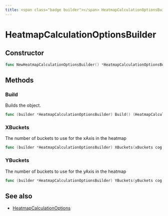 ```yaml
---
title: <span class="badge builder"></span> HeatmapCalculationOptionsBuilder
---
```

# <span class="badge builder"></span> HeatmapCalculationOptionsBuilder

## Constructor

```go
func NewHeatmapCalculationOptionsBuilder() *HeatmapCalculationOptionsBuilder
```
## Methods

### <span class="badge object-method"></span> Build

Builds the object.

```go
func (builder *HeatmapCalculationOptionsBuilder) Build() (HeatmapCalculationOptions, error)
```

### <span class="badge object-method"></span> XBuckets

The number of buckets to use for the xAxis in the heatmap

```go
func (builder *HeatmapCalculationOptionsBuilder) XBuckets(xBuckets cog.Builder[common.HeatmapCalculationBucketConfig]) *HeatmapCalculationOptionsBuilder
```

### <span class="badge object-method"></span> YBuckets

The number of buckets to use for the yAxis in the heatmap

```go
func (builder *HeatmapCalculationOptionsBuilder) YBuckets(yBuckets cog.Builder[common.HeatmapCalculationBucketConfig]) *HeatmapCalculationOptionsBuilder
```

## See also

 * <span class="badge object-type-struct"></span> [HeatmapCalculationOptions](./object-HeatmapCalculationOptions.md)
